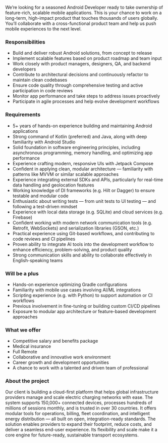 We’re looking for a seasoned Android Developer ready to take ownership of
feature-rich, scalable mobile applications. This is your chance to work on a
long-term, high-impact product that touches thousands of users globally.
You’ll collaborate with a cross-functional product team and help us push
mobile experiences to the next level.

### Responsibilities

  * Build and deliver robust Android solutions, from concept to release
  * Implement scalable features based on product roadmap and team input
  * Work closely with product managers, designers, QA, and backend developers
  * Contribute to architectural decisions and continuously refactor to maintain clean codebases
  * Ensure code quality through comprehensive testing and active participation in code reviews
  * Monitor app performance and take steps to address issues proactively
  * Participate in agile processes and help evolve development workflows

### Requirements

  * 5+ years of hands-on experience building and maintaining Android applications
  * Strong command of Kotlin (preferred) and Java, along with deep familiarity with Android Studio
  * Solid foundation in software engineering principles, including asynchronous programming, memory handling, and optimizing app performance
  * Experience crafting modern, responsive UIs with Jetpack Compose 
  * Confident in applying clean, modular architecture — familiarity with patterns like MVVM or similar scalable approaches
  * Experience integrating external SDKs and APIs, particularly for real-time data handling and geolocation features
  * Working knowledge of DI frameworks (e.g. Hilt or Dagger) to ensure testable and modular code
  * Enthusiastic about writing tests — from unit tests to UI testing — and following a test-driven mindset
  * Experience with local data storage (e.g. SQLite) and cloud services (e.g. Firebase)
  * Confident working with modern network communication tools (e.g. Retrofit, WebSockets) and serialization libraries (GSON, etc.)
  * Practical experience using Git-based workflows, and contributing to code reviews and CI pipelines
  * Proven ability to integrate AI tools into the development workflow to enhance efficiency, problem-solving, and product quality​
  * Strong communication skills and ability to collaborate effectively in English-speaking teams

### Will be a plus

  * Hands-on experience optimizing Gradle configurations
  * Familiarity with mobile use cases involving AI/ML integrations
  * Scripting experience (e.g. with Python) to support automation or CI workflows
  * Previous involvement in fine-tuning or building custom CI/CD pipelines
  * Exposure to modular app architecture or feature-based development approaches

### What we offer

  * Competitive salary and benefits package
  * Medical insurance
  * Full Remote
  * Collaborative and innovative work environment
  * Career growth and development opportunities
  * A chance to work with a talented and driven team of professional

### About the project

Our client is building a cloud-first platform that helps global infrastructure
providers manage and scale electric charging networks with ease. The system
supports 150,000+ connected devices, processes hundreds of millions of
sessions monthly, and is trusted in over 30 countries. It offers modular tools
for operations, billing, fleet coordination, and intelligent energy
distribution — all built on open, integration-ready standards. The solution
enables providers to expand their footprint, reduce costs, and deliver a
seamless end-user experience. Its flexibility and scale make it a core engine
for future-ready, sustainable transport ecosystems.